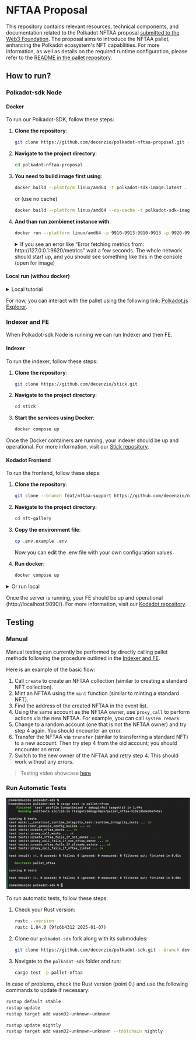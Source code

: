 # NFTAA Proposal

This repository contains relevant resources, technical components, and documentation related to the Polkadot NFTAA proposal [submitted to the Web3 Foundation](https://github.com/w3f/Grants-Program/blob/master/applications/nftaa.md).
The proposal aims to introduce the NFTAA pallet, enhancing the Polkadot ecosystem's NFT capabilities.
For more information, as well as details on the required runtime configuration, please refer to the [README in the pallet repository](https://github.com/decenzio/pallet-nftaa).

## How to run?

### Polkadot-sdk Node

#### Docker

To run our Polkadot-SDK, follow these steps:

1. **Clone the repository**:
   ```sh
   git clone https://github.com/decenzio/polkadot-nftaa-proposal.git --recurse-submodules
   ```

2. **Navigate to the project directory**:
   ```bash
   cd polkadot-nftaa-proposal
   ```

3. **You need to build image first using**:
   ```sh
   docker build --platform linux/amd64 -t polkadot-sdk-image:latest .
   ```
   or (use no cache)
   ```sh
   docker build --platform linux/amd64 --no-cache -t polkadot-sdk-image:latest .
   ```

4. **And than run zombienet instance with**:
   ```sh
   docker run --platform linux/amd64 -p 9910-9913:9910-9913 -p 9920-9921:9920-9921 -p 9615-9620:9615-9620 --rm -it polkadot-sdk-image:latest
   ```


   <details>
      <summary>If you see an error like “Error fetching metrics from: http://127.0.0.1:9620/metrics” wait a few seconds. The whole network should start up, and you should see something like this in the console (open for image)</summary>
      <img width="943" height="1079" alt="image" src="https://github.com/user-attachments/assets/7827d006-a90d-4fb8-ac25-204d719a36bb" />

   </details>

#### Local run (withou docker)
<details>
   <summary>Local tutorial</summary>
   Alternatively for local development we recommend download our fork of polkadot-sdk
   
      ```sh
      git clone https://github.com/decenzio/polkadot-sdk.git --branch dev --recurse-submodules
      ```
   
   Inside folder `binaries` download [zombienet](https://github.com/paritytech/zombienet/releases) instance. Then add execution rights:
      ```sh
      cd binaries
      chmod +x ./zombienet
      ```
   
   Then you need to build relay node:
      ```sh
      cargo b -r -p polkadot
      ```
   
   And parachain template:
      ```sh
      cargo build --release -p parachain-template-node
      ```
   
   After that we can launch nodes with zombienet:
      ```sh
      cd binaries
      ./zombienet -p native -c 1 spawn config.toml
      ```
</details>

For now, you can interact with the pallet using the following link: [Polkadot.js Explorer](https://polkadot.js.org/apps/?rpc=ws://127.0.0.1:9920#/explorer).

### Indexer and FE

When Polkadot-sdk Node is running we can run Indexer and then FE.

#### Indexer

To run the indexer, follow these steps:

1. **Clone the repository**:
   ```bash
   git clone https://github.com/decenzio/stick.git
   ```
2. **Navigate to the project directory**:
   ```bash
   cd stick
   ```
3. **Start the services using Docker**:
   ```bash
   docker compose up
   ```

Once the Docker containers are running, your indexer should be up and operational. For more information, visit our [Stick repository](https://github.com/decenzio/stick).

#### Kodadot Frontend

To run the frontend, follow these steps:

1. **Clone the repository**:
   ```bash
   git clone --branch feat/nftaa-support https://github.com/decenzio/nft-gallery.git
   ```

2. **Navigate to the project directory**:
   ```bash
   cd nft-gallery
   ```

3. **Copy the environment file**:
   ```bash
   cp .env.example .env
   ```
   Now you can edit the .env file with your own configuration values.
   
4. **Run docker**:
   ```bash
   docker compose up
    ```

<details>
  <summary>Or run local</summary>

  Install dependencies:

  ```bash
  pnpm install
  ```
  Start the development server:
  ```bash
  pnpm dev
  ```
</details>

Once the server is running, your FE should be up and operational (http://localhost:9090/). For more information, visit our [Kodadot repository](https://github.com/decenzio/nft-gallery).

## Testing

### Manual
Manual testing can currently be performed by directly calling pallet methods following the procedure outlined in the [Indexer and FE](#indexer-and-fe).

Here is an example of the basic flow:
1. Call `create` to create an NFTAA collection (similar to creating a standard NFT collection).
2. Mint an NFTAA using the `mint` function (similar to minting a standard NFT).
3. Find the address of the created NFTAA in the event list.
4. Using the same account as the NFTAA owner, use `proxy_call` to perform actions via the new NFTAA. For example, you can call `system remark`.
5. Change to a random account (one that is not the NFTAA owner) and try step 4 again. You should encounter an error.
6. Transfer the NFTAA via `transfer` (similar to transferring a standard NFT) to a new account. Then try step 4 from the old account; you should encounter an error.
7. Switch to the new owner of the NFTAA and retry step 4. This should work without any errors.

> Testing video showcase [here](https://youtu.be/WVCoaLYoxes)

### Run Automatic Tests

<img width="684" alt="image" src="testing/nftaa-pallet-test-cargo.png"/>


To run automatic tests, follow these steps:

1. Check your Rust version:
   ```sh
   rustc --version           
   rustc 1.84.0 (9fc6b4312 2025-01-07)
   ```

2. Clone our `polkadot-sdk` fork along with its submodules:
   ```sh
   git clone https://github.com/decenzio/polkadot-sdk.git --branch dev --recurse-submodules
   ```

3. Navigate to the `polkadot-sdk` folder and run:
   ```sh
   cargo test -p pallet-nftaa
   ```

In case of problems, check the Rust version (point 0.) and use the following commands to update if necessary:

   ```sh
   rustup default stable
   rustup update
   rustup target add wasm32-unknown-unknown
   ```

   ```sh
   rustup update nightly
   rustup target add wasm32-unknown-unknown --toolchain nightly
   ```
